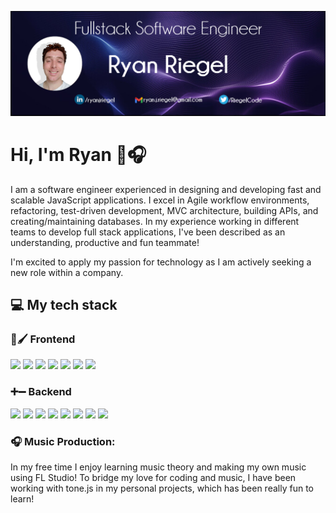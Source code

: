 ![Header](https://github.com/rriegel/rriegel/blob/main/githubCover2.png "Header")

# Hi, I'm Ryan 👋🎧

I am a software engineer experienced in designing and developing fast and scalable JavaScript applications. I excel in Agile workflow environments, refactoring, test-driven development, MVC architecture, building APIs, and creating/maintaining databases. In my experience working in different teams to develop full stack applications, I've been described as an understanding, productive and fun teammate!

I'm excited to apply my passion for technology as I am actively seeking a new role within a company.

## 💻 My tech stack

### 🎨🖌 Frontend

![](https://img.shields.io/badge/ReactJS-informational?style=flat&color=5ED4F3)
![](https://img.shields.io/badge/HTML-informational?style=flat&color=DD4B24)
![](https://img.shields.io/badge/CSS-informational?style=flat&color=254ADD)
![](https://img.shields.io/badge/jQuery-informational?style=flat&color=0765A6)
![](https://img.shields.io/badge/Webpack/Babel-informational?style=flat&color=F8DB3F)
![](https://img.shields.io/badge/Jest-informational?style=flat&color=906F79)
![](https://img.shields.io/badge/Enzyme-informational?style=flat&color=2ECC71)

### ➕➖ Backend

![](https://img.shields.io/badge/Node.js-informational?style=flat&color=74A95F)
![](https://img.shields.io/badge/Express-informational?style=flat&color=FFFFFF)
![](https://img.shields.io/badge/MySQL-informational?style=flat&color=DD8A00)
![](https://img.shields.io/badge/PostgreSQL-informational?style=flat&color=31648C)
![](https://img.shields.io/badge/MongoDB-informational?style=flat&color=439543)
![](https://img.shields.io/badge/AWS-informational?style=flat&color=FF9900)
![](https://img.shields.io/badge/Docker-informational?style=flat&color=2491E6)
![](https://img.shields.io/badge/Supertest-informational?style=flat&color=906F79)

### 🎧 Music Production:
In my free time I enjoy learning music theory and making my own music using FL Studio! To bridge my love for coding and music, I have been working with tone.js in my personal projects, which has been really fun to learn!

<!--
**rriegel/rriegel** is a ✨ _special_ ✨ repository because its `README.md` (this file) appears on your GitHub profile.

Here are some ideas to get you started:

- 🔭 I’m currently working on ...
- 🌱 I’m currently learning ...
- 👯 I’m looking to collaborate on ...
- 🤔 I’m looking for help with ...
- 💬 Ask me about ...
- 📫 How to reach me: ...
- 😄 Pronouns: ...
- ⚡ Fun fact: ...
-->

